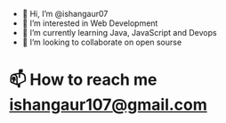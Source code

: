- 👋 Hi, I’m @ishangaur07
- 👀 I’m interested in Web Development
- 🌱 I’m currently learning Java, JavaScript and Devops
- 💞️ I’m looking to collaborate on open sourse
# 📫 How to reach me ishangaur107@gmail.com

<!---
ishangaur07/ishangaur07 is a ✨ special ✨ repository because its `README.md` (this file) appears on your GitHub profile.
You can click the Preview link to take a look at your changes.
--->
